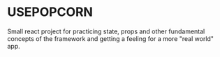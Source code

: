 # USEPOPCORN
Small react project for practicing state, props and other fundamental concepts of the framework and getting a feeling for a more "real world" app.
